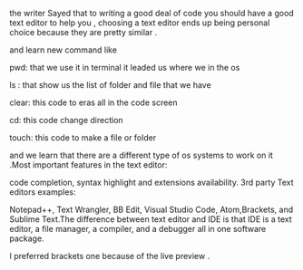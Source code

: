 the writer Sayed that to writing a good deal of code you should have a good text editor to help you , choosing a text editor ends up being personal choice because they  are pretty similar .

and learn new command like 

pwd: that we use it in terminal it leaded us where we in the os

ls : that show us the list of folder and file that we have

clear: this code to eras all in the code screen

cd: this code change direction  

touch:  this code to make a file or folder

and we learn that there are a different type of os systems to work on it .Most important features in the text editor:

code completion, syntax highlight and extensions availability. 3rd party Text editors examples:

Notepad++, Text Wrangler, BB Edit, Visual Studio Code, Atom,Brackets, and Sublime Text.The difference between text editor and IDE is that IDE is a text editor, a file
manager, a compiler, and a debugger all in one software package.

 

 

I preferred brackets one because of the live preview .    

